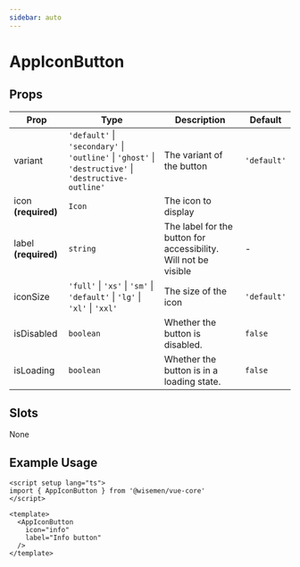 ```yaml
---
sidebar: auto
---
```

<script setup>
import AppIconButtonPlayground from './AppIconButtonPlayground.vue'
</script>


# AppIconButton
<AppIconButtonPlayground />

## Props

| Prop                 | Type                                                                                                   | Description                                                     | Default     |
| -------------------- | ------------------------------------------------------------------------------------------------------ | --------------------------------------------------------------- | ----------- |
| variant              | `'default'` \| `'secondary'` \| `'outline'` \| `'ghost'` \| `'destructive'` \| `'destructive-outline'` | The variant of the button                                       | `'default'` |
| icon **(required)**  | `Icon`                                                                                                 | The icon to display                                             |             |
| label **(required)** | `string`                                                                                               | The label for the button for accessibility. Will not be visible | -           |
| iconSize             | `'full'` \| `'xs'` \| `'sm'` \| `'default'` \| `'lg'` \| `'xl'` \| `'xxl'`                             | The size of the icon                                            | `'default'` |
| isDisabled           | `boolean`                                                                                              | Whether the button is disabled.                                 | `false`     |
| isLoading            | `boolean`                                                                                              | Whether the button is in a loading state.                       | `false`     |

## Slots

None

## Example Usage

```vue
<script setup lang="ts">
import { AppIconButton } from '@wisemen/vue-core'
</script>

<template>
  <AppIconButton
    icon="info"
    label="Info button"
  />
</template>
